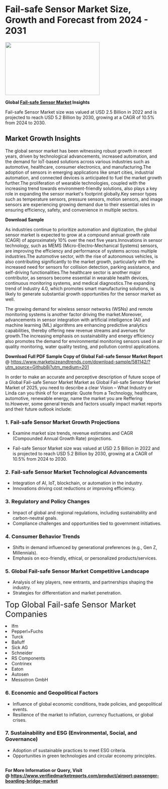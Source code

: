 <H1>Fail-safe Sensor Market Size, Growth and Forecast from 2024 - 2031</H1><img class="aligncenter size-medium wp-image-584254" src="https://thirdeyenews.in/wp-content/uploads/2024/09/Global-Market-Research-300x168.jpeg" alt="" width="300" height="168" /><p><strong>Global&nbsp;<a href="https://www.marketsizeandtrends.com/download-sample/581142/?utm_source=Github8j?utm_medium=201">Fail-safe Sensor Market</a> Insights</strong></p><p>Fail-safe Sensor Market size was valued at USD 2.5 Billion in 2022 and is projected to reach USD 5.2 Billion by 2030, growing at a CAGR of 10.5% from 2024 to 2030.</p><p><h2>Market Growth Insights</h2> <p>The global sensor market has been witnessing robust growth in recent years, driven by technological advancements, increased automation, and the demand for IoT-based solutions across various industries such as automotive, healthcare, consumer electronics, and manufacturing.The adoption of sensors in emerging applications like smart cities, industrial automation, and connected devices is anticipated to fuel the market growth further.The proliferation of wearable technologies, coupled with the increasing trend towards environment-friendly solutions, also plays a key role in expanding the sensor market's footprint globally.Key sensor types such as temperature sensors, pressure sensors, motion sensors, and image sensors are experiencing growing demand due to their essential roles in ensuring efficiency, safety, and convenience in multiple sectors.</p> <p><strong>Download Sample</strong></p> <p>As industries continue to prioritize automation and digitization, the global sensor market is expected to grow at a compound annual growth rate (CAGR) of approximately 10% over the next five years.Innovations in sensor technology, such as MEMS (Micro-Electro-Mechanical Systems) sensors, are improving the efficiency and performance of systems across multiple industries.The automotive sector, with the rise of autonomous vehicles, is also contributing significantly to the market growth, particularly with the increased need for sensors for collision detection, parking assistance, and self-driving functionalities.The healthcare sector is another major contributor, as sensors become essential in wearable health devices, continuous monitoring systems, and medical diagnostics.The expanding trend of Industry 4.0, which promotes smart manufacturing solutions, is likely to generate substantial growth opportunities for the sensor market as well.</p> <p>The growing demand for wireless sensor networks (WSNs) and remote monitoring systems is another factor driving the market.Moreover, advancements in sensor integration with artificial intelligence (AI) and machine learning (ML) algorithms are enhancing predictive analytics capabilities, thereby offering new revenue streams and avenues for growth.The increasing emphasis on sustainability and energy efficiency also promotes the demand for environmental monitoring sensors used in air quality monitoring, water quality testing, and pollution control applications.</p> <p><span class=""><strong>Download Full PDF Sample Copy of Global Fail-safe Sensor Market Report</strong> @ <a href="https://www.marketsizeandtrends.com/download-sample/581142/?utm_source=Github8j?utm_medium=201" target="_blank">https://www.marketsizeandtrends.com/download-sample/581142/?utm_source=Github8j?utm_medium=201</a></span></p><p>In order to make an accurate and perceptive description of future scope of a Global&nbsp;Fail-safe Sensor Market Market as Global&nbsp;Fail-safe Sensor Market Market of 2025, you need to describe a clear Vision &ndash; What Industry or Linda can you think of for example: Quote from a Technology, healthcare, automotive, renewable energy, name the market you are Reffering to.However, some general trends and factors usually impact market reports and their future outlook include:</p><h3>1.&nbsp;<strong>Fail-safe Sensor Market Growth Projections</strong></h3><ul><li>Examine market size trends, revenue estimates and CAGR (Compounded Annual Growth Rate) projections.</li><li><p>Fail-safe Sensor Market size was valued at USD 2.5 Billion in 2022 and is projected to reach USD 5.2 Billion by 2030, growing at a CAGR of 10.5% from 2024 to 2030.</p></li></ul><h3>2.&nbsp;<strong>Fail-safe Sensor Market Technological Advancements</strong></h3><ul><li>Integration of AI, IoT, blockchain, or automation in the industry.</li><li>Innovations driving cost reductions or improving efficiency.</li></ul><h3>3.&nbsp;<strong>Regulatory and Policy Changes</strong></h3><ul><li>Impact of global and regional regulations, including sustainability and carbon-neutral goals.</li><li>Compliance challenges and opportunities tied to government initiatives.</li></ul><h3>4.&nbsp;<strong>Consumer Behavior Trends</strong></h3><ul><li>Shifts in demand influenced by generational preferences (e.g., Gen Z, Millennials).</li><li>Emphasis on eco-friendly, ethical, or personalized products/services.</li></ul><h3>5.&nbsp;<strong>Global Fail-safe Sensor Market Competitive Landscape</strong></h3><ul><li>Analysis of key players, new entrants, and partnerships shaping the industry.</li><li>Strategies for differentiation and market penetration.</li></ul><p data-pm-slice="1 1 []"><span style="color: inherit; font-family: inherit; font-size: 25px;">Top Global Fail-safe Sensor Market Companies</span></p><div class="" data-test-id=""><p><li>Ifm</li><li> Pepperl+Fuchs</li><li> Turck</li><li> Balluff</li><li> Sick AG</li><li> Schneider</li><li> RS Components</li><li> Contrinex</li><li> Eaton</li><li> Autosen</li><li> Messotron GmbH</li></p></div><h3>6.&nbsp;<strong>Economic and Geopolitical Factors</strong></h3><ul><li>Influence of global economic conditions, trade policies, and geopolitical events.</li><li>Resilience of the market to inflation, currency fluctuations, or global crises.</li></ul><h3>7.&nbsp;<strong>Sustainability and ESG (Environmental, Social, and Governance)</strong></h3><ul><li>Adoption of sustainable practices to meet ESG criteria.</li><li>Opportunities in green technologies and circular economy principles.</li></ul><h2><strong style="font-size: 14px;">For More Information or Query, Visit @&nbsp;</strong><a style="background-color: #ffffff; font-size: 14px;" href="https://www.marketsizeandtrends.com/report/fail-safe-sensor-market/" target="_blank">https://www.verifiedmarketreports.com/product/airport-passenger-boarding-bridge-market</a></h2>